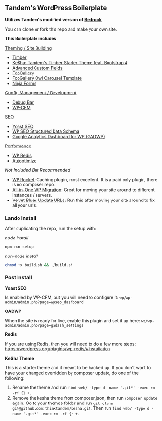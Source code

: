 ## Tandem's WordPress Boilerplate

**Utilizes Tandem's modified version of [Bedrock](https://github.com/thinktandem/bedrock)**

You can clone or fork this repo and make your own site.

**This Boilerplate includes**

<ins>Theming / Site Building</ins>
* [Timber](https://github.com/timber/timber)
* [Ke$ha: Tandem's Timber Starter Theme feat. Bootstrap 4](https://github.com/thinktandem/kesha)
* [Advanced Custom Fields](https://wordpress.org/plugins/advanced-custom-fields/)
* [FooGallery](https://wordpress.org/plugins/foogallery/)
* [FooGallery Owl Carousel Template](https://wordpress.org/plugins/foogallery-owl-carousel-template/)
* [Ninja Forms](https://wordpress.org/plugins/ninja-forms/)

<ins>Config Management / Development</ins>
* [Debug Bar](https://wordpress.org/plugins/debug-bar/)
* [WP-CFM](https://wordpress.org/plugins/wp-cfm/)

<ins>SEO</ins>
* [Yoast SEO](https://wordpress.org/plugins/wordpress-seo/)
* [WP SEO Structured Data Schema](https://wordpress.org/plugins/wp-seo-structured-data-schema/)
* [Google Analytics Dashboard for WP (GADWP)](https://wordpress.org/plugins/google-analytics-dashboard-for-wp/)

<ins>Performance</ins>
* [WP Redis](https://wordpress.org/plugins/wp-redis)
* [Autoptimize](https://wordpress.org/plugins/autoptimize/)

_Not Included But Recommended_

* [WP Rocket](https://wp-rocket.me/): Caching plugin, most excellent. It is a paid only plugin, there is no composer repo.
* [All-in-One WP Migration](https://wordpress.org/plugins/all-in-one-wp-migration/): Great for moving your site around to different instances / servers.
* [Velvet Blues Update URLs](https://wordpress.org/plugins/velvet-blues-update-urls/): Run this after moving your site around to fix all your urls.


### Lando Install

After duplicating the repo, run the setup with:

_node install_

```bash
npm run setup
```

_non-node install_

```bash
chmod +x build.sh && ./build.sh
```

### Post Install

**Yoast SEO**

Is enabled by WP-CFM, but you will need to configure it: ```wp/wp-admin/admin.php?page=wpseo_dashboard```

**GADWP**

When the site is ready for live, enable this plugin and set it up here: ```wp/wp-admin/admin.php?page=gadash_settings```

**Redis**

If you are using Redis, then you will need to do a few more steps: https://wordpress.org/plugins/wp-redis/#installation

**Ke$ha Theme**

This is a starter theme and it meant to be hacked up.  If you don't want to have your changed overridden by composer update, do one of the following:

1. Rename the theme and run ```find web/ -type d -name '.git*' -exec rm -rf {} +```.
2. Remove the kesha theme from composer.json, then run ```composer update``` again.  Go to your themes folder and run ```git clone git@github.com:thinktandem/kesha.git```. Then run ```find web/ -type d -name '.git*' -exec rm -rf {} +```.

